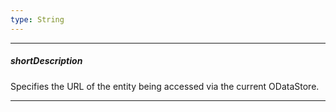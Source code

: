 ```yaml
---
type: String
---
```

---
##### shortDescription
Specifies the URL of the entity being accessed via the current ODataStore.

---
